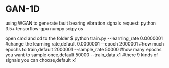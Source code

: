 # GAN-1D
using WGAN to generate fault bearing vibration signals
request:
python 3.5+
tensorflow-gpu
numpy scipy os

open cmd and cd to the folder 
$ python train.py --learning_rate 0.0000001 #change the learning rate,default 0.0000001
                  --epoch 2000001 #how much epochs to train,default 2000001
                  --sample_rate 50000 #how many epochs you want to sample once,default 50000
                  --train_data x1 #there 9 kinds of signals you can choose,default x1
                  

